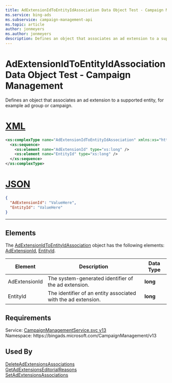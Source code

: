 ```yaml
---
title: AdExtensionIdToEntityIdAssociation Data Object Test - Campaign Management
ms.service: bing-ads
ms.subservice: campaign-management-api
ms.topic: article
author: jonmeyers
ms.author: jonmeyers
description: Defines an object that associates an ad extension to a supported entity, for example ad group or campaign.(test)
---
```

# AdExtensionIdToEntityIdAssociation Data Object Test - Campaign Management
Defines an object that associates an ad extension to a supported entity, for example ad group or campaign.

# [XML](#tab/xml)

```xml
<xs:complexType name="AdExtensionIdToEntityIdAssociation" xmlns:xs="http://www.w3.org/2001/XMLSchema">
  <xs:sequence>
    <xs:element name="AdExtensionId" type="xs:long" />
    <xs:element name="EntityId" type="xs:long" />
  </xs:sequence>
</xs:complexType>
```

# [JSON](#tab/json)

```json
{
  "AdExtensionId": "ValueHere",
  "EntityId": "ValueHere"
}
```

-----

## <a name="elements"></a>Elements

The [AdExtensionIdToEntityIdAssociation](adextensionidtoentityidassociation.md) object has the following elements: [AdExtensionId](#adextensionid), [EntityId](#entityid).

|Element|Description|Data Type|
|-----------|---------------|-------------|
|<a name="adextensionid"></a>AdExtensionId|The system-generated identifier of the ad extension.|**long**|
|<a name="entityid"></a>EntityId|The identifier of an entity associated with the ad extension.|**long**|

## Requirements
Service: [CampaignManagementService.svc v13](https://campaign.api.bingads.microsoft.com/Api/Advertiser/CampaignManagement/v13/CampaignManagementService.svc)  
Namespace: https\://bingads.microsoft.com/CampaignManagement/v13  

## Used By
[DeleteAdExtensionsAssociations](deleteadextensionsassociations.md)  
[GetAdExtensionsEditorialReasons](getadextensionseditorialreasons.md)  
[SetAdExtensionsAssociations](setadextensionsassociations.md)  
